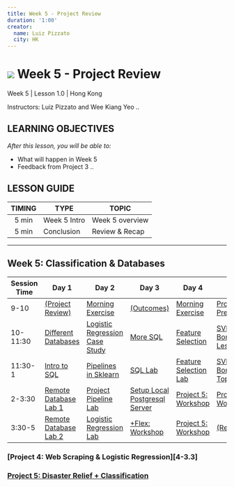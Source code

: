 ```yaml
---
title: Week 5 - Project Review
duration: '1:00'
creator:
  name: Luiz Pizzato
  city: HK
---
```


# ![](https://ga-dash.s3.amazonaws.com/production/assets/logo-9f88ae6c9c3871690e33280fcf557f33.png) Week 5 - Project Review

Week 5 | Lesson 1.0 | Hong Kong

Instructors: Luiz Pizzato and Wee Kiang Yeo ..

## LEARNING OBJECTIVES

_After this lesson, you will be able to:_

- What will happen in Week 5
- Feedback from Project 3 ..

## LESSON GUIDE

TIMING | TYPE             | TOPIC
:----: | ---------------- | ----------------------
5 min  | Week 5 Intro     | Week 5 overview
5 min  | Conclusion       | Review & Recap

--------------------------------------------------------------------------------

## Week 5: Classification & Databases

Session Time | Day 1                          | Day 2                                   | Day 3                                  | Day 4                          | Day 5
------------ | ------------------------------ | --------------------------------------- | -------------------------------------- | ------------------------------ | --------------------------------------
9-10         | [(Project Review)][5-1.0]      | [Morning Exercise][5-1.0]               | [(Outcomes)][5-3.0]                    | [Morning Exercise][5-1.0]      | [Project 4: Presentations][5-5.4]
10-11:30     | [Different Databases][5-1.1]   | [Logistic Regression Case Study][5-2.1] | [More SQL][5-3.1]                      | [Feature Selection][5-4.1]     | [SVM: Bonus/Optional Lesson][5-5.1]
11:30-1      | [Intro to SQL][5-1.2]          | [Pipelines in Sklearn][5-2.2]           | [SQL Lab][5-3.2]                       | [Feature Selection Lab][5-4.2] | [SVM: Bonus/Optional Topic Lab][5-5.2]
2-3:30       | [Remote Database Lab 1][5-1.3] | [Project Pipeline Lab][5-2.3]           | [Setup Local Postgresql Server][5-3.3] | [Project 5: Workshop][5-4.3]   | [Project 5: Workshop][5-4.3]
3:30-5       | [Remote Database Lab 2][5-1.4] | [Logistic Regression Lab][5-2.4]        | [+Flex: Workshop][5-3.4]               | [Project 5: Workshop][5-4.3]   | [(Reflection)][5-5.0]

### [Project 4: Web Scraping & Logistic Regression][4-3.3]

### [Project 5: Disaster Relief + Classification][5-4.3]

[5-1.0]: 1.0-intro
[5-1.1]: 1.1-lesson
[5-1.2]: 1.2-lesson
[5-1.3]: 1.3-lab
[5-1.4]: 1.4-lab
[5-2.0]: 2.0-exercise
[5-2.1]: 2.1-lesson
[5-2.2]: 2.2-lesson
[5-2.3]: 2.3-lab
[5-2.4]: 2.4-lab
[5-3.0]: 3.0-exercise
[5-3.1]: 3.1-lesson
[5-3.2]: 3.2-lab
[5-3.3]: 3.3-lab
[5-3.4]: 3.4-flex
[5-4.0]: 4.0-lab
[5-4.1]: 4.1-lesson
[5-4.2]: 4.2-lab
[5-4.3]: ../../projects/project-05
[5-4.4]: ../../projects/project-05
[5-5.0]: 5.4-project-show-and-tell
[5-5.1]: 5.1-lesson
[5-5.2]: 5.2-lab
[5-5.3]: ../../projects/project-05
[5-5.4]: 5.0-reflection
